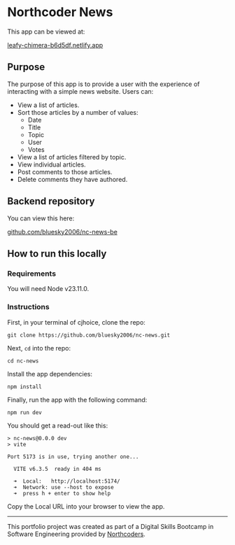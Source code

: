 # Northcoder News

This app can be viewed at:

[leafy-chimera-b6d5df.netlify.app](https://leafy-chimera-b6d5df.netlify.app/)

## Purpose

The purpose of this app is to provide a user with the experience of interacting with a simple news website. Users can:

- View a list of articles.
- Sort those articles by a number of values:
  - Date
  - Title
  - Topic
  - User
  - Votes
- View a list of articles filtered by topic.
- View individual articles.
- Post comments to those articles.
- Delete comments they have authored.

## Backend repository

You can view this here:

[github.com/bluesky2006/nc-news-be](https://github.com/bluesky2006/nc-news-be)

## How to run this locally

### Requirements

You will need Node v23.11.0.

### Instructions

First, in your terminal of cjhoice, clone the repo:

`git clone https://github.com/bluesky2006/nc-news.git`

Next, `cd` into the repo:

`cd nc-news`

Install the app dependencies:

`npm install`

Finally, run the app with the following command:

`npm run dev`

You should get a read-out like this:

```
> nc-news@0.0.0 dev
> vite

Port 5173 is in use, trying another one...

  VITE v6.3.5  ready in 404 ms

  ➜  Local:   http://localhost:5174/
  ➜  Network: use --host to expose
  ➜  press h + enter to show help
```

Copy the Local URL into your browser to view the app.

---

This portfolio project was created as part of a Digital Skills Bootcamp in Software Engineering provided by [Northcoders](https://northcoders.com/).
